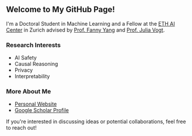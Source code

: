 ## Welcome to My GitHub Page!

I'm a Doctoral Student in Machine Learning and a Fellow at the [ETH AI Center](https://ai.ethz.ch/) in Zurich advised by [Prof. Fanny Yang](https://sml.inf.ethz.ch/group/fannyy/) and [Prof. Julia Vogt](https://mds.inf.ethz.ch/team/detail/julia-vogt/). 

### Research Interests

- AI Safety
- Causal Reasoning
- Privacy
- Interpretability

### More About Me

- [Personal Website](https://sml.inf.ethz.ch/group/javiera/)
- [Google Scholar Profile](https://scholar.google.es/citations?user=gGHkUhkAAAAJ&hl=es)

If you're interested in discussing ideas or potential collaborations, feel free to reach out!





